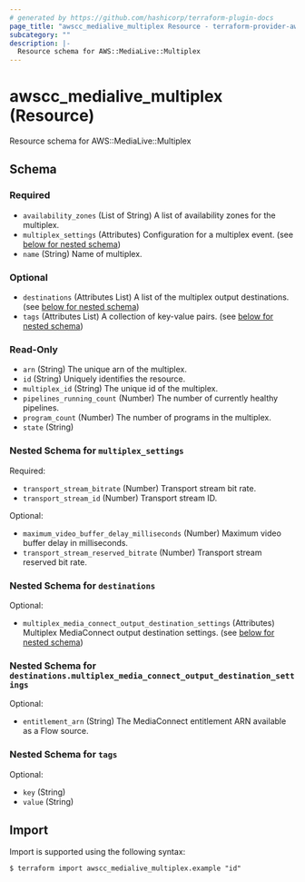 ```yaml
---
# generated by https://github.com/hashicorp/terraform-plugin-docs
page_title: "awscc_medialive_multiplex Resource - terraform-provider-awscc"
subcategory: ""
description: |-
  Resource schema for AWS::MediaLive::Multiplex
---
```


# awscc_medialive_multiplex (Resource)

Resource schema for AWS::MediaLive::Multiplex



<!-- schema generated by tfplugindocs -->
## Schema

### Required

- `availability_zones` (List of String) A list of availability zones for the multiplex.
- `multiplex_settings` (Attributes) Configuration for a multiplex event. (see [below for nested schema](#nestedatt--multiplex_settings))
- `name` (String) Name of multiplex.

### Optional

- `destinations` (Attributes List) A list of the multiplex output destinations. (see [below for nested schema](#nestedatt--destinations))
- `tags` (Attributes List) A collection of key-value pairs. (see [below for nested schema](#nestedatt--tags))

### Read-Only

- `arn` (String) The unique arn of the multiplex.
- `id` (String) Uniquely identifies the resource.
- `multiplex_id` (String) The unique id of the multiplex.
- `pipelines_running_count` (Number) The number of currently healthy pipelines.
- `program_count` (Number) The number of programs in the multiplex.
- `state` (String)

<a id="nestedatt--multiplex_settings"></a>
### Nested Schema for `multiplex_settings`

Required:

- `transport_stream_bitrate` (Number) Transport stream bit rate.
- `transport_stream_id` (Number) Transport stream ID.

Optional:

- `maximum_video_buffer_delay_milliseconds` (Number) Maximum video buffer delay in milliseconds.
- `transport_stream_reserved_bitrate` (Number) Transport stream reserved bit rate.


<a id="nestedatt--destinations"></a>
### Nested Schema for `destinations`

Optional:

- `multiplex_media_connect_output_destination_settings` (Attributes) Multiplex MediaConnect output destination settings. (see [below for nested schema](#nestedatt--destinations--multiplex_media_connect_output_destination_settings))

<a id="nestedatt--destinations--multiplex_media_connect_output_destination_settings"></a>
### Nested Schema for `destinations.multiplex_media_connect_output_destination_settings`

Optional:

- `entitlement_arn` (String) The MediaConnect entitlement ARN available as a Flow source.



<a id="nestedatt--tags"></a>
### Nested Schema for `tags`

Optional:

- `key` (String)
- `value` (String)

## Import

Import is supported using the following syntax:

```shell
$ terraform import awscc_medialive_multiplex.example "id"
```
